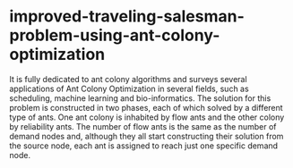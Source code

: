 # improved-traveling-salesman-problem-using-ant-colony-optimization
It is fully dedicated to ant colony algorithms and surveys several applications of Ant Colony Optimization in several fields, such as scheduling, machine learning and bio-informatics. The solution for this problem is constructed in two phases, each of which solved by a different type of ants. One ant colony is inhabited by flow ants and the other colony by reliability ants. The number of flow ants is the same as the number of demand nodes and, although they all start constructing their solution from the source node, each ant is assigned to reach just one specific demand node.
